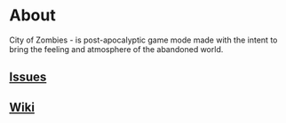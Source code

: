 # About

City of Zombies - is post-apocalyptic game mode made with the intent to bring the feeling and atmosphere of the abandoned world. 

## [Issues](https://github.com/luman-studio/coz-public/issues)

## [Wiki](https://github.com/luman-studio/coz-public/wiki)

